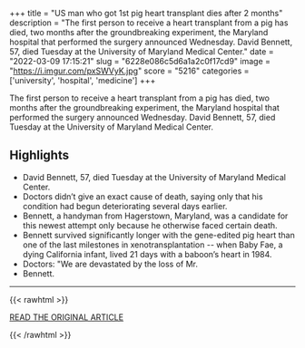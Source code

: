+++
title = "US man who got 1st pig heart transplant dies after 2 months"
description = "The first person to receive a heart transplant from a pig has died, two months after the groundbreaking experiment, the Maryland hospital that performed the surgery announced Wednesday.  David Bennett, 57, died Tuesday at the University of Maryland Medical Center."
date = "2022-03-09 17:15:21"
slug = "6228e086c5d6a1a2c0f17cd9"
image = "https://i.imgur.com/pxSWVyK.jpg"
score = "5216"
categories = ['university', 'hospital', 'medicine']
+++

The first person to receive a heart transplant from a pig has died, two months after the groundbreaking experiment, the Maryland hospital that performed the surgery announced Wednesday.  David Bennett, 57, died Tuesday at the University of Maryland Medical Center.

## Highlights

- David Bennett, 57, died Tuesday at the University of Maryland Medical Center.
- Doctors didn’t give an exact cause of death, saying only that his condition had begun deteriorating several days earlier.
- Bennett, a handyman from Hagerstown, Maryland, was a candidate for this newest attempt only because he otherwise faced certain death.
- Bennett survived significantly longer with the gene-edited pig heart than one of the last milestones in xenotransplantation -- when Baby Fae, a dying California infant, lived 21 days with a baboon’s heart in 1984.
- Doctors: "We are devastated by the loss of Mr.
- Bennett.

---

{{< rawhtml >}}
  <p class="article-category">
    <a target="_blank" href="https://apnews.com/article/technology-science-health-maryland-university-of-maryland-bc3b304de3c8d3bf3acbb3c221960ecf">READ THE ORIGINAL ARTICLE</a>
  </p>
{{< /rawhtml >}}

